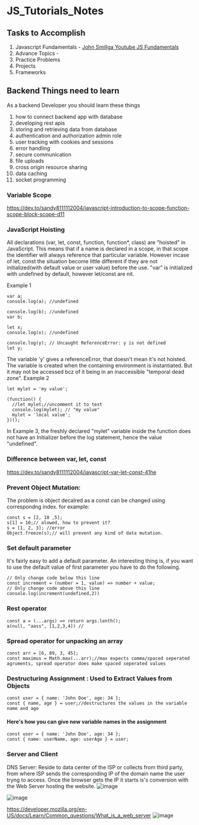 # JS_Tutorials_Notes
## Tasks to Accomplish
1) Javascript Fundamentals - [John Smillga Youtube JS Fundamentals](https://youtu.be/2Ji-clqUYnA)
2) Advance Topics - 
3) Practice Problems
4) Projects
5) Frameworks

## Backend Things need to learn
As a backend Developer you should learn these things
1) how to connect backend app with database
2) developing rest apis
3) storing and retrieving data from database
4) authentication and authorization admin role 
5) user tracking with cookies and sessions
6) error handling
7) secure communication 
8) file uploads 
9) cross origin resource sharing
10) data caching
11) socket programming

### Variable Scope
https://dev.to/sandy8111112004/javascript-introduction-to-scope-function-scope-block-scope-d11

### JavaScript Hoisting
All declarations (var, let, const, function, function*, class) are "hoisted" in JavaScript. This means that if a name is declared in a scope, in that scope the identifier will always reference that particular variable. However incase of let, const the situation become little different if they are not initialized(with default value or user value) before the use. "var" is initialized with undefined by default, however let/const are nit.

Example 1
```
var a;
console.log(a); //undefined

console.log(b); //undefined
var b;

let x;
console.log(x); //undefined

console.log(y); // Uncaught ReferenceError: y is not defined
let y; 
```
The variable 'y' gives a referenceError, that doesn't mean it's not hoisted. The variable is created when the containing environment is instantiated. But it may not be accessed bcz of it being in an inaccessible "temporal dead zone".
Example 2
```
let mylet = 'my value';
 
(function() {
  //let mylet;//uncomment it to test
  console.log(mylet); // "my value"
  mylet = 'local value';
})();
```
In Example 3, the freshly declared "mylet" variable inside the function does not have an Initializer before the log statement, hence the value "undefined".

### Difference between var, let, const
https://dev.to/sandy8111112004/javascript-var-let-const-41he

### Prevent Object Mutation: 
The problem is object decalred as a const can be changed using correspondng index. for example: 
```
const s = [2, 10 ,5];
s[1] = 10;// alowed, how to prevent it?
s = [1, 2, 3]; //error
Object.freeze(s);// will prevent any kind of data mutation.

```

### Set default parameter
It's fairly easy to add a default parameter.
An interesting thing is, if you want to use the default value of first parameter you have to do the following.
```
// Only change code below this line
const increment = (number = 1, value) => number + value;
// Only change code above this line
console.log(increment(undefined,2))

```
### Rest operator
```
const a = (...args) => return args.lenth();
a(null, "aass", [1,2,3,4]) //

```

### Spread operator for unpacking an array
```
const arr = [6, 89, 3, 45];
const maximus = Math.max(...arr);//max expects comma/spaced seperated agruments, spread operator does make spaced seperated values
```

### Destructuring Assignment : Used to Extract Values from Objects
```
const user = { name: 'John Doe', age: 34 };
const { name, age } = user;//destructures the values in the variable name and age
```
#### Here's how you can give new variable names in the assignment
```
const user = { name: 'John Doe', age: 34 };
const { name: userName, age: userAge } = user;
```
### Server and Client
 DNS Server: Reside to data center of the ISP or collects from third party, from where ISP sends the corresponding IP of the domain name the user tryng to access. Once the browser gets the IP it starts is's conversion with the Web Server hosting the website.
![image](https://user-images.githubusercontent.com/24862973/119589673-190f4380-bdf5-11eb-91cb-0369db01c6eb.png)

![image](https://user-images.githubusercontent.com/24862973/119736896-3fd68400-bea0-11eb-96c0-58eadd7674e9.png)

https://developer.mozilla.org/en-US/docs/Learn/Common_questions/What_is_a_web_server
![image](https://user-images.githubusercontent.com/24862973/119736567-b757e380-be9f-11eb-824d-56cd90c9db5f.png)
